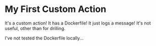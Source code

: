 # My First Custom Action

It's a custom action! It has a Dockerfile!
It just logs a message!
It's not useful, other than for drilling. 

I've not tested the Dockerfile locally... 
